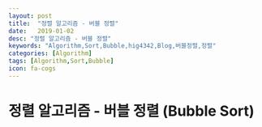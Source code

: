 ```yaml
---
layout: post
title:  "정렬 알고리즘 - 버블 정렬"
date:   2019-01-02
desc: "정렬 알고리즘 - 버블 정렬"
keywords: "Algorithm,Sort,Bubble,hig4342,Blog,버블정렬,정렬"
categories: [Algorithm]
tags: [Algorithm,Sort,Bubble]
icon: fa-cogs
---
```


# 정렬 알고리즘 - 버블 정렬 (Bubble Sort)

##
